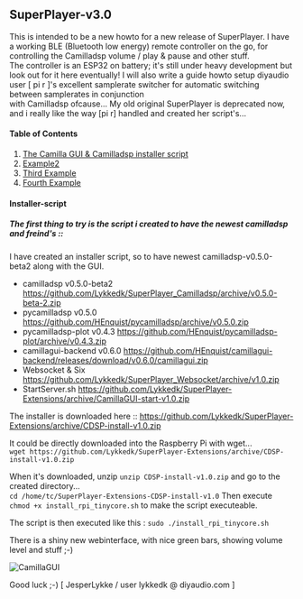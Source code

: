 ## SuperPlayer-v3.0

This is intended to be a new howto for a new release of SuperPlayer.
I have a working BLE (Bluetooth low energy) remote controller on the go, for controlling the Camilladsp volume / play & pause and other stuff.\
The controller is an ESP32 on battery; it's still under heavy development but look out for it here eventually!
I will also write a guide howto setup diyaudio user [ pi r ]'s excellent samplerate switcher for automatic switching between samplerates in conjunction\
with Camilladsp ofcause... My old original SuperPlayer is deprecated now, and i really like the way [pi r] handled and created her script's... 

#### Table of Contents
1. [The Camilla GUI & Camilladsp installer script](#Installer-script)
2. [Example2](#example2)
3. [Third Example](#third-example)
4. [Fourth Example](#fourth-examplehttpwwwfourthexamplecom)





#### Installer-script

##### The first thing to try is the script i created to have the newest camilladsp and freind's ::

I have created an installer script, so to have newest camilladsp-v0.5.0-beta2 along with the GUI.

* camilladsp v0.5.0-beta2      https://github.com/Lykkedk/SuperPlayer_Camilladsp/archive/v0.5.0-beta-2.zip
* pycamilladsp v0.5.0          https://github.com/HEnquist/pycamilladsp/archive/v0.5.0.zip
* pycamilladsp-plot v0.4.3     https://github.com/HEnquist/pycamilladsp-plot/archive/v0.4.3.zip
* camillagui-backend v0.6.0    https://github.com/HEnquist/camillagui-backend/releases/download/v0.6.0/camillagui.zip
* Websocket & Six              https://github.com/Lykkedk/SuperPlayer_Websocket/archive/v1.0.zip
* StartServer.sh               https://github.com/Lykkedk/SuperPlayer-Extensions/archive/CamillaGUI-start-v1.0.zip


The installer is downloaded here :: https://github.com/Lykkedk/SuperPlayer-Extensions/archive/CDSP-install-v1.0.zip

It could be directly downloaded into the Raspberry Pi with wget...\
```wget https://github.com/Lykkedk/SuperPlayer-Extensions/archive/CDSP-install-v1.0.zip```

When it's downloaded, unzip ```unzip CDSP-install-v1.0.zip``` and go to the created directory...\
```cd /home/tc/SuperPlayer-Extensions-CDSP-install-v1.0``` Then execute ```chmod +x install_rpi_tinycore.sh```
to make the script executeable.

The script is then executed like this : ```sudo ./install_rpi_tinycore.sh```

There is a shiny new webinterface, with nice green bars, showing volume level and stuff ;-)

![CamillaGUI](/CamillaGUI.png)

Good luck ;-)  [ JesperLykke / user lykkedk @ diyaudio.com ]
